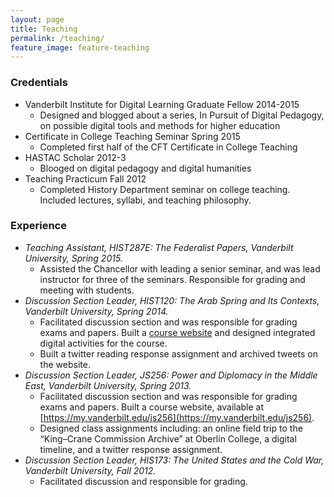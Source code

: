 ```yaml
---
layout: page
title: Teaching
permalink: /teaching/
feature_image: feature-teaching
---
```


### Credentials

* Vanderbilt Institute for Digital Learning Graduate Fellow 2014-2015
    - Designed and blogged about a series, In Pursuit of Digital Pedagogy, on possible digital tools and methods for higher education
* Certificate in College Teaching Seminar Spring 2015
    - Completed first half of the CFT Certificate in College Teaching
* HASTAC Scholar 2012-3
    - Blooged on digital pedagogy and digital humanities
* Teaching Practicum Fall 2012
    - Completed History Department seminar on college teaching. Included lectures, syllabi, and teaching philosophy.

### Experience

* *Teaching Assistant, HIST287E: The Federalist Papers, Vanderbilt University, Spring 2015.*
    - Assisted the Chancellor with leading a senior seminar, and was lead instructor for three of the seminars. Responsible for grading and meeting with students.
* *Discussion Section Leader, HIST120: The Arab Spring and Its Contexts, Vanderbilt University, Spring 2014.*
    - Facilitated discussion section and was responsible for grading exams and 
papers. Built a [course website](http://arabspringanditscontexts.wordpress.com)  and designed integrated digital activities for the course.
    - Built a twitter reading response assignment and archived tweets on the website.
* *Discussion Section Leader, JS256: Power and Diplomacy in the Middle East, Vanderbilt University, Spring 2013.*
    - Facilitated discussion section and was responsible for grading  exams and papers. Built a course website, available at [https://my.vanderbilt.edu/js256](https://my.vanderbilt.edu/js256). 
    - Designed class assignments including: an online field trip to the “King–Crane Commission Archive” at Oberlin College, a digital timeline, and a twitter response assignment.
* *Discussion Section Leader, HIS173: The United States and the Cold War, Vanderbilt University, Fall 2012.* 
    - Facilitated discussion and responsible for grading.

